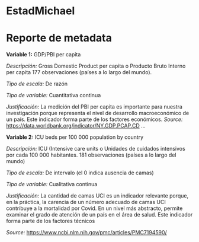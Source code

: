 # EstadMichael
# Reporte de metadata

**Variable 1:** GDP/PBI per capita

_Descripción:_ Gross Domestic Product per capita o Producto Bruto Interno per capita
177 observaciones (países a lo largo del mundo).

_Tipo de escala:_ De razón

_Tipo de variable:_ Cuantitativa continua

_Justificación:_ La medición del PBI per capita es importante
para nuestra investigación porque representa el nivel de desarrollo
macroeconómico de un país. Este indicador forma parte de los factores económicos.
_Source:_ https://data.worldbank.org/indicator/NY.GDP.PCAP.CD
...

**Variable 2:** ICU beds per 100 000 population by country

_Descripción:_ ICU (Intensive care units o Unidades de cuidados intensivos por cada 100 000 habitantes.
181 observaciones (países a lo largo del mundo)

_Tipo de escala:_ De intervalo (el 0 indica ausencia de camas)

_Tipo de variable:_ Cualitativa continua

_Justificación:_ La cantidad de camas UCI es un indicador relevante porque, en la práctica,
la carencia de un número adecuado de camas UCI contribuye a la mortalidad por Covid.
En un nivel más abstracto, permite examinar
el grado de atención de un país en el área de salud. Este indicador forma parte 
de los factores técnicos

_Source:_ https://www.ncbi.nlm.nih.gov/pmc/articles/PMC7194590/
